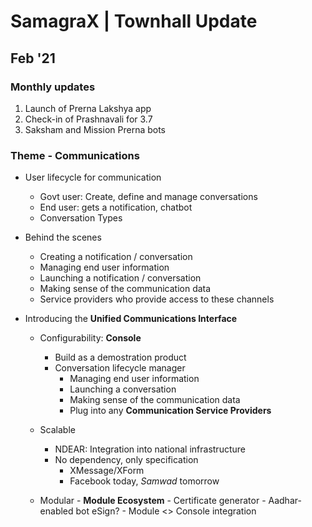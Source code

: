 # SamagraX | Townhall Update
## Feb '21
### Monthly updates 

1. Launch of Prerna Lakshya app
2. Check-in of Prashnavali for 3.7
3. Saksham and Mission Prerna bots

### Theme - Communications

- User lifecycle for communication
	- Govt user: Create, define and manage conversations
	- End user: gets a notification, chatbot
	- Conversation Types

- Behind the scenes
	- Creating a notification / conversation
	- Managing end user information
	- Launching a notification / conversation
	- Making sense of the communication data
	- Service providers who provide access to these channels  	

- Introducing the **Unified Communications Interface**

	- Configurability: **Console**
	  - Build as a demostration product
	  - Conversation lifecycle manager
		  - Managing end user information
		  - Launching a conversation
		  - Making sense of the communication data    
		  - Plug into any **Communication Service Providers**
            
	- Scalable
	  - NDEAR: Integration into national infrastructure
	  - No dependency, only specification
	    - XMessage/XForm
	    - Facebook today, _Samwad_ tomorrow
	  
	- Modular
		  - **Module Ecosystem** 
		      -  Certificate generator
		      -  Aadhar-enabled bot eSign?
		      -  Module <> Console integration		


